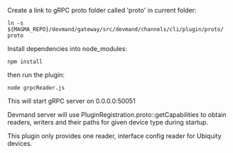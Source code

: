 Create a link to gRPC proto folder called 'proto' in current folder:
```
ln -s ${MAGMA_REPO}/devmand/gateway/src/devmand/channels/cli/plugin/proto/ proto
```
Install dependencies into node_modules:
```
npm install
```
then run the plugin:
```
node grpcReader.js
```
This will start gRPC server on 0.0.0.0:50051

Devmand server will use PluginRegistration.proto::getCapabilities to obtain
readers, writers and their paths for given device type during startup.

This plugin only provides one reader, interface config reader for Ubiquity devices.
